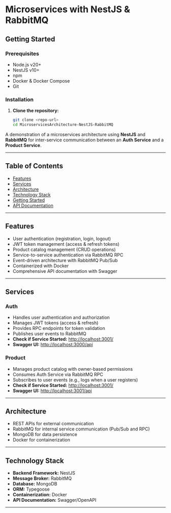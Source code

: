 # Microservices with NestJS & RabbitMQ
## Getting Started

### Prerequisites

- Node.js v20+
- NestJS v10+
- npm
- Docker & Docker Compose
- Git

### Installation

1. **Clone the repository:**
   ```sh
   git clone <repo-url>
   cd MicroservicesArchitecture-NestJS-RabbitMQ
   ```

A demonstration of a microservices architecture using **NestJS** and **RabbitMQ** for inter-service communication between an **Auth Service** and a **Product Service**.

---

## Table of Contents

- [Features](#features)
- [Services](#services)
- [Architecture](#architecture)
- [Technology Stack](#technology-stack)
- [Getting Started](#getting-started)
- [API Documentation](#api-documentation)

---

## Features

- User authentication (registration, login, logout)
- JWT token management (access & refresh tokens)
- Product catalog management (CRUD operations)
- Service-to-service authentication via RabbitMQ RPC
- Event-driven architecture with RabbitMQ Pub/Sub
- Containerized with Docker
- Comprehensive API documentation with Swagger

---

## Services

### Auth

- Handles user authentication and authorization
- Manages JWT tokens (access & refresh)
- Provides RPC endpoints for token validation
- Publishes user events to RabbitMQ
- **Check if Service Started:** [http://localhost:3001/](http://localhost:3000)
- **Swagger UI:** [http://localhost:3000/api](http://localhost:3000/api)

### Product

- Manages product catalog with owner-based permissions
- Consumes Auth Service via RabbitMQ RPC
- Subscribes to user events (e.g., logs when a user registers)
- **Check if Service Started:** [http://localhost:3001/](http://localhost:3001)
- **Swagger UI:** [http://localhost:3001/api](http://localhost:3001/api)

---

## Architecture

- REST APIs for external communication
- RabbitMQ for internal service communication (Pub/Sub and RPC)
- MongoDB for data persistence
- Docker for containerization

---

## Technology Stack

- **Backend Framework:** NestJS
- **Message Broker:** RabbitMQ
- **Database:** MongoDB
- **ORM:** Typegoose
- **Containerization:** Docker
- **API Documentation:** Swagger/OpenAPI

---
